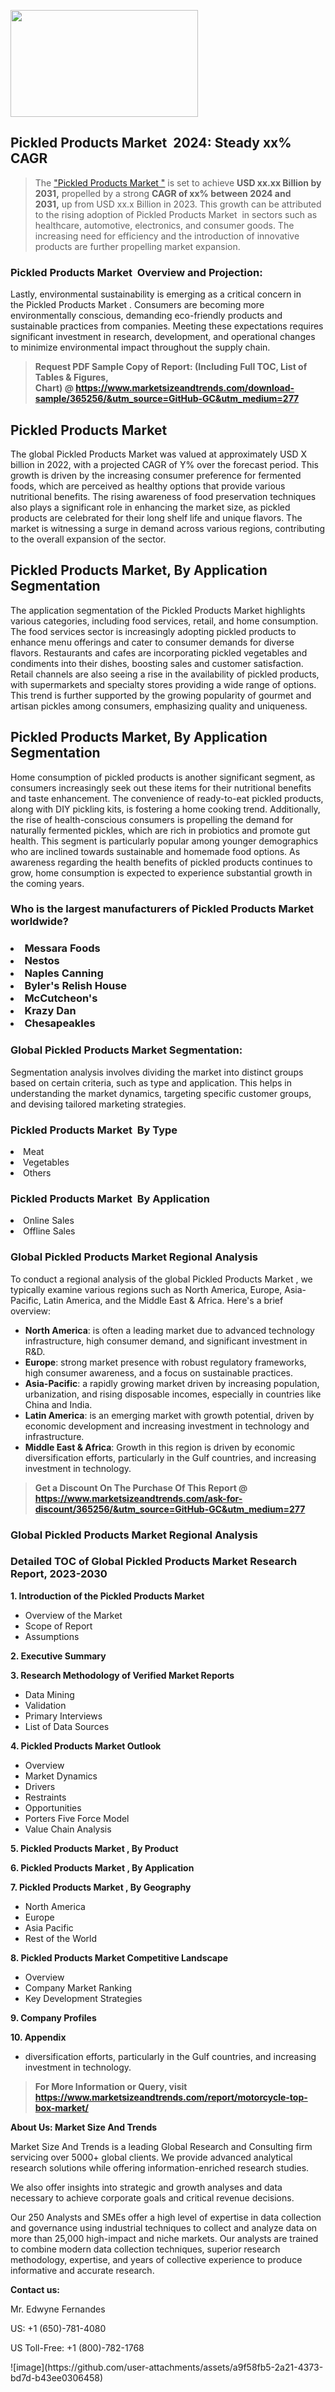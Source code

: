 <p><img class="alignnone size-medium wp-image-20088" src="https://ffe5etoiles.com/wp-content/uploads/2024/12/MST1-300x171.png" alt="" width="300" height="171" /></p><h2 id="ember46" class="ember-view reader-text-block__heading-2">Pickled Products Market &nbsp;2024: Steady&nbsp;xx% CAGR</h2><blockquote id="ember47" class="ember-view reader-text-block__blockquote">The&nbsp;<a class="app-aware-link " href="https://www.marketsizeandtrends.com/download-sample/365256/&utm_source=GitHub-GC&utm_medium=277" target="_blank" data-test-app-aware-link="">"Pickled Products Market "</a>&nbsp;is set to achieve&nbsp;<strong>USD&nbsp;xx.xx&nbsp;Billion by 2031,</strong>&nbsp;propelled by a strong&nbsp;<strong>CAGR of&nbsp;xx% between 2024 and 2031,</strong>&nbsp;up from USD xx.x Billion in 2023. This growth can be attributed to the rising adoption of&nbsp;Pickled Products Market &nbsp;in sectors such as healthcare, automotive, electronics, and consumer goods. The increasing need for efficiency and the introduction of innovative products are further propelling market expansion.</blockquote><h3 id="ember48" class="ember-view reader-text-block__heading-3">Pickled Products Market &nbsp;Overview and Projection:</h3><p id="ember49" class="ember-view reader-text-block__paragraph">Lastly, environmental sustainability is emerging as a critical concern in the&nbsp;Pickled Products Market . Consumers are becoming more environmentally conscious, demanding eco-friendly products and sustainable practices from companies. Meeting these expectations requires significant investment in research, development, and operational changes to minimize environmental impact throughout the supply chain.</p><blockquote id="ember50" class="ember-view reader-text-block__blockquote"><strong>Request PDF Sample Copy of Report: (Including Full TOC, List of Tables &amp; Figures, Chart)&nbsp;@&nbsp;<strong><a href="https://www.marketsizeandtrends.com/download-sample/365256/&utm_source=GitHub-GC&utm_medium=277" target="_blank">https://www.marketsizeandtrends.com/download-sample/365256/&utm_source=GitHub-GC&utm_medium=277</a></strong></strong></blockquote><h3 class=""> <h2>Pickled Products Market</h2><p>The global Pickled Products Market was valued at approximately USD X billion in 2022, with a projected CAGR of Y% over the forecast period. This growth is driven by the increasing consumer preference for fermented foods, which are perceived as healthy options that provide various nutritional benefits. The rising awareness of food preservation techniques also plays a significant role in enhancing the market size, as pickled products are celebrated for their long shelf life and unique flavors. The market is witnessing a surge in demand across various regions, contributing to the overall expansion of the sector.</p><h2>Pickled Products Market, By Application Segmentation</h2><p>The application segmentation of the Pickled Products Market highlights various categories, including food services, retail, and home consumption. The food services sector is increasingly adopting pickled products to enhance menu offerings and cater to consumer demands for diverse flavors. Restaurants and cafes are incorporating pickled vegetables and condiments into their dishes, boosting sales and customer satisfaction. Retail channels are also seeing a rise in the availability of pickled products, with supermarkets and specialty stores providing a wide range of options. This trend is further supported by the growing popularity of gourmet and artisan pickles among consumers, emphasizing quality and uniqueness.</p><h2>Pickled Products Market, By Application Segmentation</h2><p>Home consumption of pickled products is another significant segment, as consumers increasingly seek out these items for their nutritional benefits and taste enhancement. The convenience of ready-to-eat pickled products, along with DIY pickling kits, is fostering a home cooking trend. Additionally, the rise of health-conscious consumers is propelling the demand for naturally fermented pickles, which are rich in probiotics and promote gut health. This segment is particularly popular among younger demographics who are inclined towards sustainable and homemade food options. As awareness regarding the health benefits of pickled products continues to grow, home consumption is expected to experience substantial growth in the coming years.</p></h3><h3 id="" class="">Who is the largest manufacturers of&nbsp;Pickled Products Market  worldwide?</h3><h3 class=""></Li><Li>Messara Foods</Li><Li> Nestos</Li><Li> Naples Canning</Li><Li> Byler's Relish House</Li><Li> McCutcheon's</Li><Li> Krazy Dan</Li><Li> Chesapeakles</h3><h3 id="ember53" class="ember-view reader-text-block__heading-3">Global&nbsp;Pickled Products Market  Segmentation:</h3><p id="ember54" class="ember-view reader-text-block__paragraph">Segmentation analysis involves dividing the market into distinct groups based on certain criteria, such as type and application. This helps in understanding the market dynamics, targeting specific customer groups, and devising tailored marketing strategies.</p><h3 id="" class="">Pickled Products Market &nbsp;By Type</h3><p></Li><Li>Meat</Li><Li> Vegetables</Li><Li> Others</p><h3 id="" class="">Pickled Products Market &nbsp;By Application</h3><p class=""></Li><Li>Online Sales</Li><Li> Offline Sales</p><h3 id="ember62" class="ember-view reader-text-block__heading-3">Global Pickled Products Market  Regional Analysis</h3><p id="ember63" class="ember-view reader-text-block__paragraph">To conduct a regional analysis of the global Pickled Products Market , we typically examine various regions such as North America, Europe, Asia-Pacific, Latin America, and the Middle East &amp; Africa. Here's a brief overview:</p><ul><li><strong>North America</strong>: is often a leading market due to advanced technology infrastructure, high consumer demand, and significant investment in R&amp;D.</li><li><strong>Europe</strong>: strong market presence with robust regulatory frameworks, high consumer awareness, and a focus on sustainable practices.</li><li><strong>Asia-Pacific</strong>: a rapidly growing market driven by increasing population, urbanization, and rising disposable incomes, especially in countries like China and India.</li><li><strong>Latin America</strong>: is an emerging market with growth potential, driven by economic development and increasing investment in technology and infrastructure.</li><li><strong>Middle East &amp; Africa</strong>: Growth in this region is driven by economic diversification efforts, particularly in the Gulf countries, and increasing investment in technology.</li></ul><blockquote id="ember61" class="ember-view reader-text-block__blockquote"><strong>Get a Discount On The Purchase Of This Report @ <strong><a href="https://html-cleaner.com/" target="">https://www.marketsizeandtrends.com/ask-for-discount/365256/&utm_source=GitHub-GC&utm_medium=277</a></strong></strong></blockquote><h3 id="ember62" class="ember-view reader-text-block__heading-3">Global Pickled Products Market  Regional Analysis</h3><h3 id="" class="">Detailed TOC of Global Pickled Products Market  Research Report, 2023-2030</h3><p id="" class=""><strong>1. Introduction of the Pickled Products Market </strong></p><ul><li>Overview of the Market</li><li>Scope of Report</li><li>Assumptions</li></ul><p id="" class=""><strong>2. Executive Summary</strong></p><p id="" class=""><strong>3. Research Methodology of Verified Market Reports</strong></p><ul><li>Data Mining</li><li>Validation</li><li>Primary Interviews</li><li>List of Data Sources</li></ul><p id="" class=""><strong>4. Pickled Products Market  Outlook</strong></p><ul><li>Overview</li><li>Market Dynamics</li><li>Drivers</li><li>Restraints</li><li>Opportunities</li><li>Porters Five Force Model</li><li>Value Chain Analysis</li></ul><p id="" class=""><strong>5. Pickled Products Market , By Product</strong></p><p id="" class=""><strong>6. Pickled Products Market , By Application</strong></p><p id="" class=""><strong>7. Pickled Products Market , By Geography</strong></p><ul><li>North America</li><li>Europe</li><li>Asia Pacific</li><li>Rest of the World</li></ul><p id="" class=""><strong>8. Pickled Products Market  Competitive Landscape</strong></p><ul><li>Overview</li><li>Company Market Ranking</li><li>Key Development Strategies</li></ul><p id="" class=""><strong>9. Company Profiles</strong></p><p id="" class=""><strong>10. Appendix</strong></p><ul><li>diversification efforts, particularly in the Gulf countries, and increasing investment in technology.</li></ul><blockquote id="ember65" class="ember-view reader-text-block__blockquote"><strong>For More Information or Query, visit <strong><strong><a href="https://html-cleaner.com/" target="">https://www.marketsizeandtrends.com/report/motorcycle-top-box-market/</a></strong></strong></strong></blockquote><p id="" class=""><strong>About Us: Market Size And Trends</strong></p><p id="" class="">Market Size And Trends is a leading Global Research and Consulting firm servicing over 5000+ global clients. We provide advanced analytical research solutions while offering information-enriched research studies.</p><p id="" class="">We also offer insights into strategic and growth analyses and data necessary to achieve corporate goals and critical revenue decisions.</p><p id="" class="">Our 250 Analysts and SMEs offer a high level of expertise in data collection and governance using industrial techniques to collect and analyze data on more than 25,000 high-impact and niche markets. Our analysts are trained to combine modern data collection techniques, superior research methodology, expertise, and years of collective experience to produce informative and accurate research.</p><p id="" class=""><strong>Contact us:</strong></p><p id="" class="">Mr. Edwyne Fernandes</p><p id="" class="">US: +1 (650)-781-4080</p><p id="" class="">US Toll-Free: +1 (800)-782-1768</p>
![image](https://github.com/user-attachments/assets/a9f58fb5-2a21-4373-bd7d-b43ee0306458)
